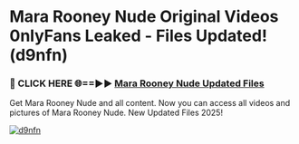 # Mara Rooney Nude Original Videos 0nlyFans Leaked - Files Updated! (d9nfn)

<h3>🔴 CLICK HERE 🌐==►► <a href="https://tinyurl.com/52m3yx9h" rel="nofollow">Mara Rooney Nude Updated Files</a></h3>

Get Mara Rooney Nude and all content. Now you can access all videos and pictures of Mara Rooney Nude. New Updated Files 2025!

[![d9nfn](https://i.imgur.com/TnHtlc8.gif)](https://tinyurl.com/52m3yx9h)

